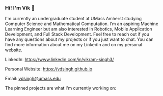 ### Hi! I'm Vik 👋

I'm currently an undergraduate student at UMass Amherst studying Computer Science and Mathematical Computation. I'm an aspiring Machine Learning Engineer but am also interested in Robotics, Mobile Application Development, and Full Stack Development. Feel free to reach out if you have any questions about my projects or if you just want to chat. You can find more information about me on my LinkedIn and on my personal website.

LinkedIn: https://www.linkedin.com/in/vikram-singh3/

Personal Website: https://vdsingh.github.io

Email: vdsingh@umass.edu

The pinned projects are what I'm currently working on: 
